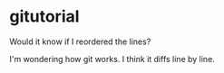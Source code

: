 # gitutorial

Would it know if I reordered the lines?

I'm wondering how git works.  I think it diffs line by line.
